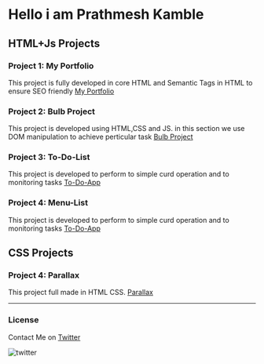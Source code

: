 # Hello i am Prathmesh Kamble

## HTML+Js Projects

### Project 1: My Portfolio

This project is fully developed in core HTML and Semantic Tags in HTML to ensure SEO friendly 
[My Portfolio](https://pktechnic.netlify.app/html/portofolio_project/index.html "My Portfolio")


### Project 2: Bulb Project
This project is developed using HTML,CSS and JS. in this section we use DOM manipulation to achieve perticular task
[Bulb Project](https://pktechnic.netlify.app/bulb%20project/index.html "DOM Projects")


### Project 3: To-Do-List
This project is developed to perform to simple curd operation and to monitoring tasks
[To-Do-App](https://pktechnic.netlify.app/to-do-app/index.html "Task schedular")

### Project 4: Menu-List
This project is developed to perform to simple curd operation and to monitoring tasks
[To-Do-App](https://pktechnic.netlify.app/html/onepage_menulist/index.html "Menu Card")


## CSS Projects

### Project 4: Parallax
This project full made in HTML CSS.
[Parallax](https://pktechnic.netlify.app/css/parallax_view/index.html "View Parallax")

***
### License
Contact Me on  [Twitter](https://x.com/PrathmeshNaray1?mx=2 "Twitter")

![twitter](https://img.shields.io/twitter/follow/:PrathmeshNaray1)
